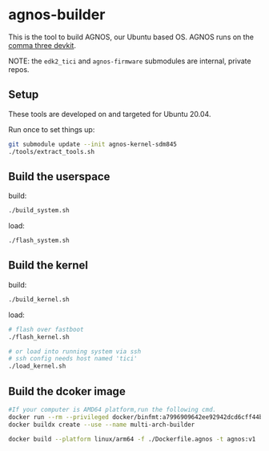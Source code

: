 # agnos-builder

This is the tool to build AGNOS, our Ubuntu based OS. AGNOS runs on the [comma three devkit](https://comma.ai/shop/products/three).

NOTE: the `edk2_tici` and `agnos-firmware` submodules are internal, private repos.

## Setup

These tools are developed on and targeted for Ubuntu 20.04.

Run once to set things up:
```sh
git submodule update --init agnos-kernel-sdm845
./tools/extract_tools.sh
```

## Build the userspace

build:
```sh
./build_system.sh
```

load:
```sh
./flash_system.sh
```

## Build the kernel

build:
```sh
./build_kernel.sh
```

load:
```sh
# flash over fastboot
./flash_kernel.sh

# or load into running system via ssh
# ssh config needs host named 'tici'
./load_kernel.sh
```

## Build the dcoker image

```sh
#If your computer is AMD64 platform,run the following cmd.
docker run --rm --privileged docker/binfmt:a7996909642ee92942dcd6cff44b9b95f08dad64
docker buildx create --use --name multi-arch-builder

docker build --platform linux/arm64 -f ./Dockerfile.agnos -t agnos:v1 .
```
